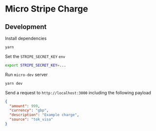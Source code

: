 # Micro Stripe Charge

## Development

Install dependencies

```bash
yarn
```

Set the `STRIPE_SECRET_KEY` `env`

```bash
export STRIPE_SECRET_KEY=...
```

Run `micro-dev` server

```bash
yarn dev
```

Send a request to `http://localhost:3000` including the following payload

```json
{
  "amount": 999,
  "currency": "gbp",
  "description": "Example charge",
  "source": "tok_visa"
}
```
